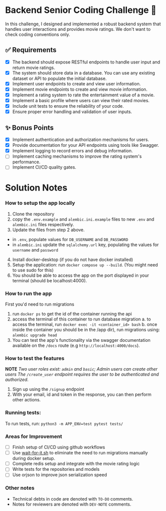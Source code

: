 # Backend Senior Coding Challenge 🍿

In this challenge, I designed and implemented a robust
backend system that handles user interactions and provides movie ratings. We
don't want to check coding conventions only.

## ✅ Requirements

- [x] The backend should expose RESTful endpoints to handle user input and
      return movie ratings.
- [x] The system should store data in a database. You can use any existing
      dataset or API to populate the initial database.
- [x] Implement user endpoints to create and view user information.
- [x] Implement movie endpoints to create and view movie information.
- [x] Implement a rating system to rate the entertainment value of a movie.
- [x] Implement a basic profile where users can view their rated movies.
- [x] Include unit tests to ensure the reliability of your code.
- [x] Ensure proper error handling and validation of user inputs.

## ✨ Bonus Points

- [x] Implement authentication and authorization mechanisms for users.
- [x] Provide documentation for your API endpoints using tools like Swagger.
- [x] Implement logging to record errors and debug information.
- [ ] Implement caching mechanisms to improve the rating system's performance.
- [ ] Implement CI/CD quality gates.

# Solution Notes

### How to setup the app locally

1. Clone the repository
2. copy the `.env.example` and `alembic.ini.example` files to new `.env` and `alembic.ini` files respectively.
3. Update the files from step 2 above.

- in `.env`, populate values for `DB_USERNAME` and `DB_PASSWORD`
- in `alembic.ini` update the `sqlalchemy.url` key, populating the values for `username` and `password`

4. Install docker-desktop (if you do not have docker installed)
5. Setup the application: run `docker compose up --build`. (You might need to use sudo for this)
6. You should be able to access the app on the port displayed in your terminal (should be localhost:4000).

### How to run the app

First you'd need to run migrations

1. run `docker ps` to get the id of the container running the api
2. access the terminal of this container to run database migration
   a. to access the terminal, run `docker exec -it <container_id> bash`
   b. once inside the container you should be in the /app dir), run migrations using: `alembic upgrade head`
3. You can test the app's functionality via the swagger documentation available on the `/docs` route (e.g `http://localhost:4000/docs`).

### How to test the features

**NOTE**
_Two user roles exist: `admin` and `basic`; Admin users can create other users_
_The `/create_user` endpoint requires the user to be authenticated and authorized._

1. Sign up using the `/signup` endpoint
2. With your email, id and token in the response, you can then perform other actions.

### Running tests:

To run tests, run: `python3 -m APP_ENV=test pytest tests/`

### Areas for Improvement

- [ ] Finish setup of CI/CD using github workflows
- [ ] Use [wait-for-it.sh](https://github.com/vishnubob/wait-for-it) to eliminate the need to run migrations manually during docker setup.
- [ ] Complete redis setup and integrate with the movie rating logic
- [ ] Write tests for the repositories and models
- [ ] Use orjson to improve json serialization speed

### Other notes

- Technical debts in code are denoted with `TO-DO` comments.
- Notes for reviewers are denoted with `DEV-NOTE` comments.
